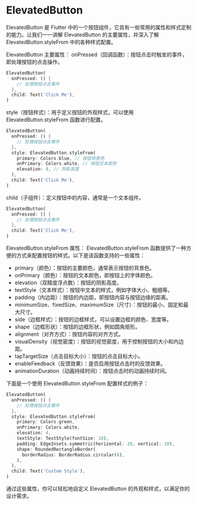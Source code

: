 # ElevatedButton

ElevatedButton 是 Flutter 中的一个按钮组件，它具有一些常用的属性和样式定制的能力。让我们一一讲解 ElevatedButton 的主要属性，并深入了解 ElevatedButton.styleFrom 中的各种样式配置。

ElevatedButton 主要属性：
onPressed（回调函数）：按钮点击时触发的事件，即处理按钮的点击操作。

```dart
ElevatedButton(
  onPressed: () {
    // 处理按钮点击事件
  },
  child: Text('Click Me'),
)
```

style（按钮样式）：用于定义按钮的外观样式，可以使用 ElevatedButton.styleFrom 函数进行配置。

```dart
ElevatedButton(
  onPressed: () {
    // 处理按钮点击事件
  },
  style: ElevatedButton.styleFrom(
    primary: Colors.blue, // 按钮背景色
    onPrimary: Colors.white, // 按钮文本颜色
    elevation: 8, // 阴影高度
  ),
  child: Text('Click Me'),
)
```

child（子组件）：定义按钮中的内容，通常是一个文本组件。

```dart
ElevatedButton(
  onPressed: () {
    // 处理按钮点击事件
  },
  child: Text('Click Me'),
)
```

ElevatedButton.styleFrom 属性：
ElevatedButton.styleFrom 函数提供了一种方便的方式来配置按钮的样式。以下是该函数支持的一些属性：

- primary（颜色）：按钮的主要颜色，通常表示按钮的背景色。
- onPrimary（颜色）：按钮的文本颜色，即按钮上的字体颜色。
- elevation（双精度浮点数）：按钮的阴影高度。
- textStyle（文本样式）：按钮中文本的样式，例如字体大小、粗细等。
- padding（内边距）：按钮的内边距，即按钮内容与按钮边缘的距离。
- minimumSize、fixedSize、maximumSize（尺寸）：按钮的最小、固定和最大尺寸。
- side（边框样式）：按钮的边框样式，可以设置边框的颜色、宽度等。
- shape（边框形状）：按钮的边框形状，例如圆角矩形。
- alignment（对齐方式）：按钮内容的对齐方式。
- visualDensity（视觉密度）：按钮的视觉密度，用于控制按钮的大小和内边距。
- tapTargetSize（点击目标大小）：按钮的点击目标大小。
- enableFeedback（反馈效果）：是否启用按钮点击时的反馈效果。
- animationDuration（动画持续时间）：按钮点击时的动画持续时间。

下面是一个使用 ElevatedButton.styleFrom 配置样式的例子：

```dart
ElevatedButton(
  onPressed: () {
    // 处理按钮点击事件
  },
  style: ElevatedButton.styleFrom(
    primary: Colors.green,
    onPrimary: Colors.white,
    elevation: 4,
    textStyle: TextStyle(fontSize: 18),
    padding: EdgeInsets.symmetric(horizontal: 20, vertical: 10),
    shape: RoundedRectangleBorder(
      borderRadius: BorderRadius.circular(8),
    ),
  ),
  child: Text('Custom Style'),
)
```

通过这些属性，你可以轻松地自定义 ElevatedButton 的外观和样式，以满足你的设计需求。
